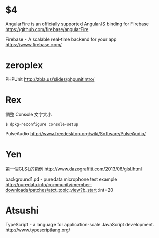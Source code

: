 


# $4

AngularFire is an officially supported AngularJS binding for Firebase
<https://github.com/firebase/angularFire>  

Firebase - A scalable real-time backend for your app
<https://www.firebase.com/>  

# zeroplex

PHPUnit
<http://zbla.us/slides/phpunitIntro/>  

# Rex 


調整 Console 文字大小


    $ dpkg-reconfigure console-setup


PulseAudio
<http://www.freedesktop.org/wiki/Software/PulseAudio/>  

# Yen


第一個GLSL的範例
<http://www.dazegraffiti.com/2013/06/glsl.html>  

background1.pd - puredata microphone test example
<http://puredata.info/community/member-downloads/patches/atct_topic_view?b_start>  :int=20


# Atsushi

TypeScript - a language for application-scale JavaScript development.
<http://www.typescriptlang.org/>  